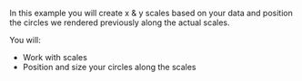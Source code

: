 In this example you will create x & y scales based on your data and position the circles we rendered previously along the actual scales.

You will:
* Work with scales
* Position and size your circles along the scales